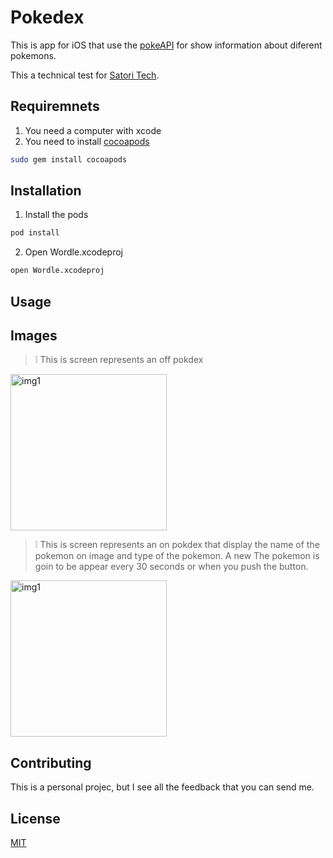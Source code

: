 # Pokedex

This is app for iOS that use the [pokeAPI](pokeapi.co) for show information about diferent pokemons.

This a technical test for [Satori Tech](https://satoritech.com.mx).

## Requiremnets

1. You need a computer with xcode 
2. You need to install [cocoapods](https://cocoapods.org)


```bash
sudo gem install cocoapods
```

## Installation

1. Install the pods

```bash
pod install 
```

2. Open Wordle.xcodeproj

```bash
open Wordle.xcodeproj
```

## Usage 
## Images
> ❕ This is screen represents an off pokdex
<p float="left">
<img src="https://lh3.googleusercontent.com/drive-viewer/AJc5JmRgaExp9g5FO4cEmp3mKdLsGyQ6OXEGmVsYhsanuQld02hvfKqqGIHstDBzA8jvW4bCf1h9ZyM=w2880-h1592" alt="img1" width="250" style =/> 
</p>

> ❕ This is screen represents an on pokdex that display the name of the pokemon on image and type of the pokemon.
> A new The pokemon is goin to be appear every 30 seconds or when you push the button.
<p float="left">
<img src="https://lh3.googleusercontent.com/drive-viewer/AJc5JmTt09ziulD43owckrLPIQ4WuBsEqjoOlPjf8JCfncLmecXio2lDeywRfOt4_MdsN9mSxtwAz-o=w2880-h1592" alt="img1" width="250" style =/> 
</p>

## Contributing
This is a personal projec, but I see all the feedback that you can send me.

## License
[MIT](https://choosealicense.com/licenses/mit/)
